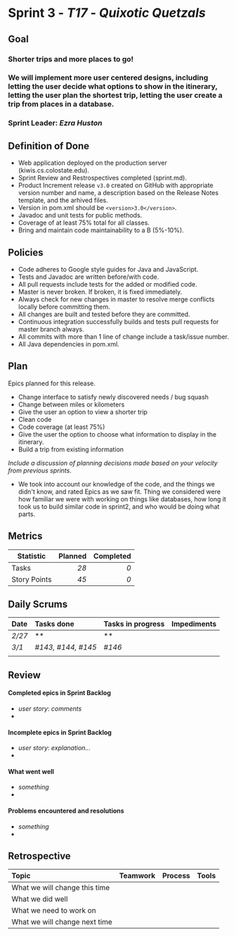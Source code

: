 # Sprint 3 - *T17* - *Quixotic Quetzals*

## Goal

### Shorter trips and more places to go!
### We will implement more user centered designs, including letting the user decide what options to show in the itinerary, letting the user plan the shortest trip, letting the user create a trip from places in a database. 
### Sprint Leader: *Ezra Huston*

## Definition of Done

* Web application deployed on the production server (kiwis.cs.colostate.edu).
* Sprint Review and Restrospectives completed (sprint.md).
* Product Increment release `v3.0` created on GitHub with appropriate version number and name, a description based on the Release Notes template, and the arhived files.
* Version in pom.xml should be `<version>3.0</version>`.
* Javadoc and unit tests for public methods.
* Coverage of at least 75% total for all classes.
* Bring and maintain code maintainability to a B (5%-10%).


## Policies

* Code adheres to Google style guides for Java and JavaScript.
* Tests and Javadoc are written before/with code.  
* All pull requests include tests for the added or modified code.
* Master is never broken.  If broken, it is fixed immediately.
* Always check for new changes in master to resolve merge conflicts locally before committing them.
* All changes are built and tested before they are committed.
* Continuous integration successfully builds and tests pull requests for master branch always.
* All commits with more than 1 line of change include a task/issue number.
* All Java dependencies in pom.xml.

## Plan

Epics planned for this release.

* Change interface to satisfy newly discovered needs / bug squash
* Change between miles or kilometers
* Give the user an option to view a shorter trip
* Clean code
* Code coverage (at least 75%)
* Give the user the option to choose what information to display in the itinerary.
* Build a trip from existing information

*Include a discussion of planning decisions made based on your velocity from previous sprints.*
* We took into account our knowledge of the code, and the things we didn't know, and rated Epics as we saw fit. Thing we considered were how familiar we were with working on things like databases, how long it took us to build similar code in sprint2, and who would be doing what parts. 

## Metrics

Statistic | Planned | Completed
--- | ---: | ---:
Tasks |  *28*   | *0* 
Story Points |  *45*  | *0* 

## Daily Scrums

Date | Tasks done  | Tasks in progress | Impediments 
:--- | :--- | :--- | :--- 
*2/27* | ** | ** | 
*3/1* | *#143, #144, #145* | *#146* | 
 | | | 
 

## Review

#### Completed epics in Sprint Backlog 
* *user story*:  *comments*
* 

#### Incomplete epics in Sprint Backlog 
* *user story*: *explanation...*
*

#### What went well
* *something*
*

#### Problems encountered and resolutions
* *something*
*

## Retrospective

Topic | Teamwork | Process | Tools
:--- | :--- | :--- | :---
What we will change this time |  |  | 
What we did well |  |  | 
What we need to work on |  |  |
What we will change next time |  |  | 
